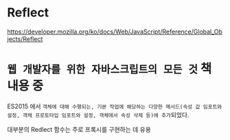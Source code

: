# Reflect

https://developer.mozilla.org/ko/docs/Web/JavaScript/Reference/Global_Objects/Reflect

# `웹 개발자를 위한 자바스크립트의 모든 것` 책 내용 중

ES2015 에서 `객체에 대해 수행되는, 기본 작업에 해당하는 다양한 메서드(속성 값 임포트와 설정, 객체 프로토타입 임포트와 설정, 객체에서 속성 삭제 등)에 추가`되었다.

대부분의 Redlect 함수는 주로 프록시를 구현하는 데 유용
